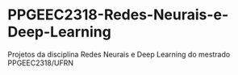 # PPGEEC2318-Redes-Neurais-e-Deep-Learning
Projetos da disciplina Redes Neurais e Deep Learning do mestrado PPGEEC2318/UFRN
